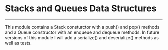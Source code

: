 
# Stacks and Queues Data Structures
___

This module contains a Stack consturctor with a push() and pop() methods and a Queue constructor with an enqueue and dequeue methods.  In future versions of this module I will add a serialize() and deserialize() methods as well as tests.